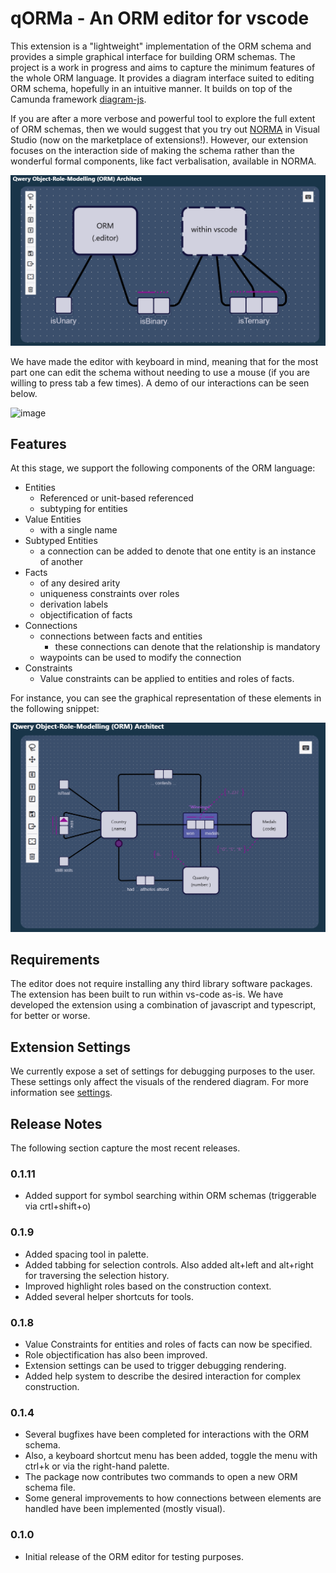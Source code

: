 # qORMa - An ORM editor for vscode

This extension is a "lightweight" implementation of the ORM schema and provides 
a simple graphical interface for building ORM schemas. The project is a work 
in progress and aims to capture the minimum features of the whole ORM language. 
It provides a diagram interface suited to editing ORM schema, hopefully in an
intuitive manner. It builds on top of the Camunda framework 
[diagram-js](https://github.com/bpmn-io/diagram-js).

If you are after a more verbose and powerful tool to explore the full extent 
of ORM schemas, then we would suggest that you try out 
[NORMA](https://marketplace.visualstudio.com/items?itemName=ORMSolutions.NORMA2019) 
in Visual Studio (now on the marketplace of extensions!). However, our extension 
focuses on the interaction side of making the schema rather than the wonderful 
formal components, like fact verbalisation, available in NORMA.

![image](/extension/extension-assets/logo-example.png)

We have made the editor with keyboard in mind, meaning that for the most part one can edit the schema without needing to use a mouse (if you are willing to press tab a few times). A demo of our interactions can be seen below.

![image](/extension/extension-assets/qorma_presentation.gif)

## Features

At this stage, we support the following components of the ORM language:
- Entities
    - Referenced or unit-based referenced
    - subtyping for entities
- Value Entities
    - with a single name
- Subtyped Entities
    - a connection can be added to denote that one entity is an instance of another
- Facts
    - of any desired arity
    - uniqueness constraints over roles
    - derivation labels
    - objectification of facts
- Connections 
    - connections between facts and entities
        - these connections can denote that the relationship is mandatory
    - waypoints can be used to modify the connection
- Constraints
    - Value constraints can be applied to entities and roles of facts.

For instance, you can see the graphical representation of these elements in the following snippet:

![image](/extension/extension-assets/medals-example.png)

## Requirements

The editor does not require installing any third library software packages. The extension has been built to run within vs-code as-is. We have developed the extension using a combination of javascript and typescript, for better or worse.

## Extension Settings

We currently expose a set of settings for debugging purposes to the user. 
These settings only affect the visuals of the rendered diagram. For more
information see [settings](/extension/settings.md).

## Release Notes

The following section capture the most recent releases.

### 0.1.11
- Added support for symbol searching within ORM schemas (triggerable via crtl+shift+o)

### 0.1.9

- Added spacing tool in palette.
- Added tabbing for selection controls. Also added alt+left and alt+right for 
  traversing the selection history.
- Improved highlight roles based on the construction context.
- Added several helper shortcuts for tools.

### 0.1.8

- Value Constraints for entities and roles of facts can now be specified. 
- Role objectification has also been improved.
- Extension settings can be used to trigger debugging rendering.
- Added help system to describe the desired interaction for complex construction.

### 0.1.4

- Several bugfixes have been completed for interactions with the ORM schema.
- Also, a keyboard shortcut menu has been added, toggle the menu with ctrl+k 
  or via the right-hand palette.
- The package now contributes two commands to open a new ORM schema file.
- Some general improvements to how connections between elements are handled
  have been implemented (mostly visual).

### 0.1.0

- Initial release of the ORM editor for testing purposes.
